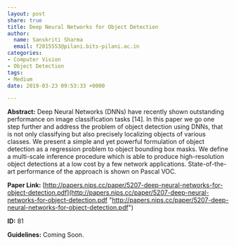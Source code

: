 ```yaml
---
layout: post
share: true
title: Deep Neural Networks for Object Detection
author:
  name: Sanskriti Sharma
  email: f2015553@pilani.bits-pilani.ac.in
categories:
- Computer Vision
- Object Detection
tags:
- Medium
date: 2019-03-23 09:53:33 +0000

---
```

**Abstract:** Deep Neural Networks (DNNs) have recently shown outstanding performance on image classification tasks \[14\]. In this paper we go one step further and address the problem of object detection using DNNs, that is not only classifying but also precisely localizing objects of various classes. We present a simple and yet powerful formulation of object detection as a regression problem to object bounding box masks. We define a multi-scale inference procedure which is able to produce high-resolution object detections at a low cost by a few network applications. State-of-the-art performance of the approach is shown on Pascal VOC.

**Paper Link:** [http://papers.nips.cc/paper/5207-deep-neural-networks-for-object-detection.pdf](http://papers.nips.cc/paper/5207-deep-neural-networks-for-object-detection.pdf "http://papers.nips.cc/paper/5207-deep-neural-networks-for-object-detection.pdf")

**ID:** 81

**Guidelines:** Coming Soon.